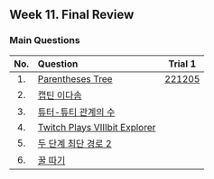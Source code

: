 ## Week 11. Final Review


### Main Questions
|No.  |Question|Trial 1|
|:---:|:-------|:-----:|
|1.   |[Parentheses Tree](https://www.acmicpc.net/problem/26111)| [221205](https://github.com/JoonHyeok-hozy-Kim/algorithm_study/blob/main/BaekJoon/Solutions/Week11/MainQuestions/Sol_01_221205_26111.py) |
|2.   |[캡틴 이다솜](https://www.acmicpc.net/problem/1660)| [](https://github.com/JoonHyeok-hozy-Kim/algorithm_study/blob/main/BaekJoon/Solutions/Week11/MainQuestions/Sol.py) |
|3.   |[튜터-튜티 관계의 수](https://www.acmicpc.net/problem/24542)| [](https://github.com/JoonHyeok-hozy-Kim/algorithm_study/blob/main/BaekJoon/Solutions/Week11/MainQuestions/Sol.py) |
|4.   |[Twitch Plays VIIIbit Explorer](https://www.acmicpc.net/problem/25319)| [](https://github.com/JoonHyeok-hozy-Kim/algorithm_study/blob/main/BaekJoon/Solutions/Week11/MainQuestions/Sol.py) |
|5.   |[두 단계 최단 경로 2](https://www.acmicpc.net/problem/23801)| [](https://github.com/JoonHyeok-hozy-Kim/algorithm_study/blob/main/BaekJoon/Solutions/Week11/MainQuestions/Sol.py) |
|6.   |[꿀 따기](https://www.acmicpc.net/problem/21758)| [](https://github.com/JoonHyeok-hozy-Kim/algorithm_study/blob/main/BaekJoon/Solutions/Week11/MainQuestions/Sol.py) |